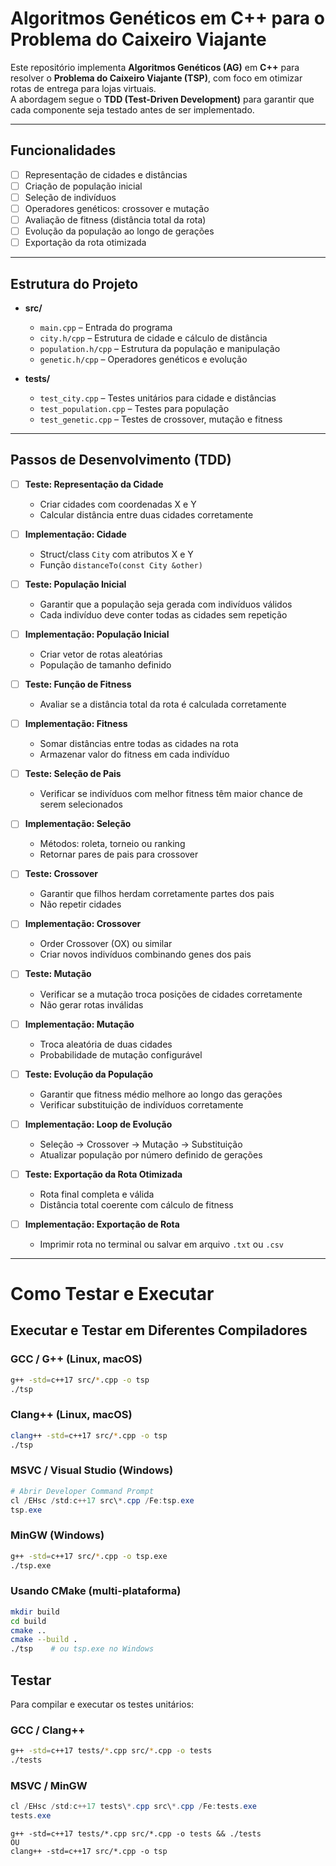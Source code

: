 # Algoritmos Genéticos em C++ para o Problema do Caixeiro Viajante

Este repositório implementa **Algoritmos Genéticos (AG)** em **C++** para resolver o **Problema do Caixeiro Viajante (TSP)**, com foco em otimizar rotas de entrega para lojas virtuais.  
A abordagem segue o **TDD (Test-Driven Development)** para garantir que cada componente seja testado antes de ser implementado.

---

## Funcionalidades

- [ ] Representação de cidades e distâncias
- [ ] Criação de população inicial
- [ ] Seleção de indivíduos
- [ ] Operadores genéticos: crossover e mutação
- [ ] Avaliação de fitness (distância total da rota)
- [ ] Evolução da população ao longo de gerações
- [ ] Exportação da rota otimizada

---

## Estrutura do Projeto

- **src/**  
  - `main.cpp` – Entrada do programa  
  - `city.h/cpp` – Estrutura de cidade e cálculo de distância  
  - `population.h/cpp` – Estrutura da população e manipulação  
  - `genetic.h/cpp` – Operadores genéticos e evolução  

- **tests/**  
  - `test_city.cpp` – Testes unitários para cidade e distâncias  
  - `test_population.cpp` – Testes para população  
  - `test_genetic.cpp` – Testes de crossover, mutação e fitness  

---

## Passos de Desenvolvimento (TDD)

- [ ] **Teste: Representação da Cidade**  
  - Criar cidades com coordenadas X e Y  
  - Calcular distância entre duas cidades corretamente  

- [ ] **Implementação: Cidade**  
  - Struct/class `City` com atributos X e Y  
  - Função `distanceTo(const City &other)`  

- [ ] **Teste: População Inicial**  
  - Garantir que a população seja gerada com indivíduos válidos  
  - Cada indivíduo deve conter todas as cidades sem repetição  

- [ ] **Implementação: População Inicial**  
  - Criar vetor de rotas aleatórias  
  - População de tamanho definido  

- [ ] **Teste: Função de Fitness**  
  - Avaliar se a distância total da rota é calculada corretamente  

- [ ] **Implementação: Fitness**  
  - Somar distâncias entre todas as cidades na rota  
  - Armazenar valor do fitness em cada indivíduo  

- [ ] **Teste: Seleção de Pais**  
  - Verificar se indivíduos com melhor fitness têm maior chance de serem selecionados  

- [ ] **Implementação: Seleção**  
  - Métodos: roleta, torneio ou ranking  
  - Retornar pares de pais para crossover  

- [ ] **Teste: Crossover**  
  - Garantir que filhos herdam corretamente partes dos pais  
  - Não repetir cidades  

- [ ] **Implementação: Crossover**  
  - Order Crossover (OX) ou similar  
  - Criar novos indivíduos combinando genes dos pais  

- [ ] **Teste: Mutação**  
  - Verificar se a mutação troca posições de cidades corretamente  
  - Não gerar rotas inválidas  

- [ ] **Implementação: Mutação**  
  - Troca aleatória de duas cidades  
  - Probabilidade de mutação configurável  

- [ ] **Teste: Evolução da População**  
  - Garantir que fitness médio melhore ao longo das gerações  
  - Verificar substituição de indivíduos corretamente  

- [ ] **Implementação: Loop de Evolução**  
  - Seleção → Crossover → Mutação → Substituição  
  - Atualizar população por número definido de gerações  

- [ ] **Teste: Exportação da Rota Otimizada**  
  - Rota final completa e válida  
  - Distância total coerente com cálculo de fitness  

- [ ] **Implementação: Exportação de Rota**  
  - Imprimir rota no terminal ou salvar em arquivo `.txt` ou `.csv`  

---

# Como Testar e Executar

## Executar e Testar em Diferentes Compiladores

### GCC / G++ (Linux, macOS)

```bash
g++ -std=c++17 src/*.cpp -o tsp
./tsp
```

### Clang++ (Linux, macOS)

```bash
clang++ -std=c++17 src/*.cpp -o tsp
./tsp
```

### MSVC / Visual Studio (Windows)

```powershell
# Abrir Developer Command Prompt
cl /EHsc /std:c++17 src\*.cpp /Fe:tsp.exe
tsp.exe
```

### MinGW (Windows)

```bash
g++ -std=c++17 src/*.cpp -o tsp.exe
./tsp.exe
```

### Usando CMake (multi-plataforma)

```bash
mkdir build
cd build
cmake ..
cmake --build .
./tsp    # ou tsp.exe no Windows
```

## Testar

Para compilar e executar os testes unitários:

### GCC / Clang++

```bash
g++ -std=c++17 tests/*.cpp src/*.cpp -o tests
./tests
```

### MSVC / MinGW

```powershell
cl /EHsc /std:c++17 tests\*.cpp src\*.cpp /Fe:tests.exe
tests.exe
```

```
g++ -std=c++17 tests/*.cpp src/*.cpp -o tests && ./tests
OU
clang++ -std=c++17 src/*.cpp -o tsp
```
